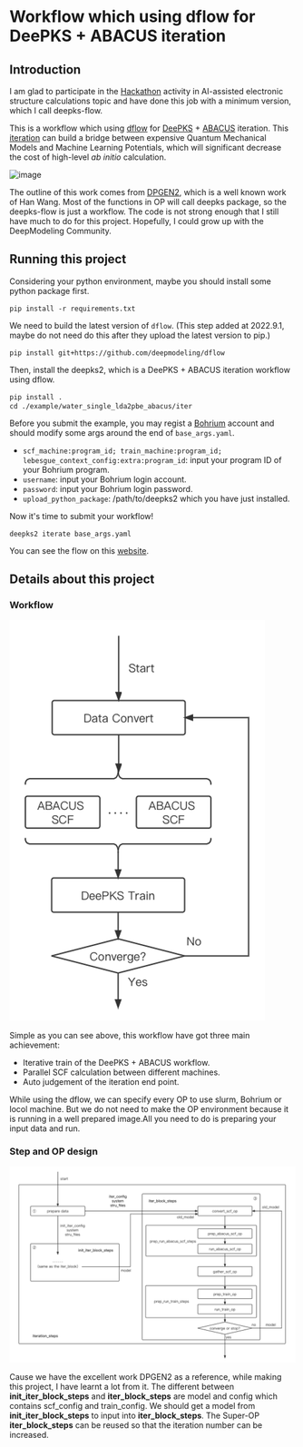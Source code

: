 # Workflow which using dflow for DeePKS + ABACUS iteration

## Introduction
I am glad to participate in the [Hackathon](https://github.com/deepmodeling-activity/hackathon2022) activity in AI-assisted electronic structure calculations topic and have done this job with a minimum version, which I call deepks-flow.

This is a workflow which using [dflow](https://github.com/deepmodeling/dflow) for [DeePKS](https://github.com/deepmodeling/deepks-kit) + [ABACUS](https://github.com/deepmodeling/abacus-develop) iteration. This [iteration](https://arxiv.org/abs/2206.10093) can build a bridge between expensive Quantum Mechanical Models and Machine Learning Potentials, which will significant decrease the cost of high-level $ab$ $initio$ calculation.

![image](https://aisquare-zjk.oss-cn-zhangjiakou.aliyuncs.com/zzwtest/workflows-instances-deepks-flow-figs-2022-09-06-20-31-27.png)

The outline of this work comes from [DPGEN2](https://github.com/deepmodeling/dpgen2), which is a well known work of Han Wang. Most of the functions in OP will call deepks package, so the deepks-flow is just a workflow. The code is not strong enough that I still have much to do for this project. Hopefully, I could grow up with the DeepModeling Community.

## Running this project
Considering your python environment, maybe you should install some python package first.

```
pip install -r requirements.txt
```
We need to build the latest version of `dflow`.
(This step added at 2022.9.1, maybe do not need do this after they upload the latest version to pip.)  
```
pip install git+https://github.com/deepmodeling/dflow
```
Then, install the deepks2, which is a DeePKS + ABACUS iteration workflow using dflow.
```
pip install .
cd ./example/water_single_lda2pbe_abacus/iter
```
Before you submit the example, you may regist a [Bohrium](https://bohrium.dp.tech) account and should modify some args around the end of `base_args.yaml`.

- `scf_machine:program_id; train_machine:program_id; lebesgue_context_config:extra:program_id`: input your program ID of your Bohrium program.
- `username`: input your Bohrium login account.
- `password`: input your Bohrium login password.
- `upload_python_package`: /path/to/deepks2 which you have just installed.

Now it's time to submit your workflow!
```
deepks2 iterate base_args.yaml
```
You can see the flow on this [website](http://39.106.93.187:32746).

## Details about this project
### Workflow

![image](./figs/2022-08-30-15-05-59.png)

Simple as you can see above, this workflow have got three main achievement:

- Iterative train of the DeePKS + ABACUS workflow.
- Parallel SCF calculation between different machines.
- Auto judgement of the iteration end point.
  
While using the dflow, we can specify every OP to use slurm, Bohrium or locol machine. But we do not need to make the OP environment because it is running in a well prepared image.All you need to do is preparing your input data and run.

### Step and OP design
![image](./figs/2022-08-30-17-50-05.png)

Cause we have the excellent work DPGEN2 as a reference, while making this project, I have learnt a lot from it.
The different between **init_iter_block_steps** and **iter_block_steps** are model and config which contains scf_config and train_config. We should get a model from **init_iter_block_steps** to input into **iter_block_steps**.
The Super-OP **iter_block_steps** can be reused so that the iteration number can be increased.